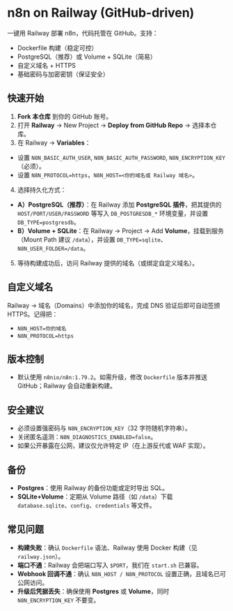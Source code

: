 # n8n on Railway (GitHub-driven)


一键用 Railway 部署 n8n，代码托管在 GitHub。支持：
- Dockerfile 构建（稳定可控）
- PostgreSQL（推荐）或 Volume + SQLite（简易）
- 自定义域名 + HTTPS
- 基础密码与加密密钥（保证安全）


## 快速开始


1. **Fork 本仓库** 到你的 GitHub 账号。
2. 打开 **Railway** → New Project → **Deploy from GitHub Repo** → 选择本仓库。
3. 在 Railway → **Variables**：
- 设置 `N8N_BASIC_AUTH_USER`, `N8N_BASIC_AUTH_PASSWORD`, `N8N_ENCRYPTION_KEY`（必须）。
- 设置 `N8N_PROTOCOL=https`，`N8N_HOST=<你的域名或 Railway 域名>`。
4. 选择持久化方式：
- **A）PostgreSQL（推荐）**：在 Railway 添加 **PostgreSQL 插件**，把其提供的 `HOST/PORT/USER/PASSWORD` 等写入 `DB_POSTGRESDB_*` 环境变量，并设置 `DB_TYPE=postgresdb`。
- **B）Volume + SQLite**：在 Railway → Project → Add **Volume**，挂载到服务（Mount Path 建议 `/data`），并设置 `DB_TYPE=sqlite`、`N8N_USER_FOLDER=/data`。
5. 等待构建成功后，访问 Railway 提供的域名（或绑定自定义域名）。


## 自定义域名
Railway → 域名（Domains）中添加你的域名，完成 DNS 验证后即可自动签颁 HTTPS。记得把：
- `N8N_HOST=你的域名`
- `N8N_PROTOCOL=https`


## 版本控制
- 默认使用 `n8nio/n8n:1.79.2`。如需升级，修改 `Dockerfile` 版本并推送 GitHub；Railway 会自动重新构建。


## 安全建议
- 必须设置强密码与 `N8N_ENCRYPTION_KEY`（32 字符随机字符串）。
- 关闭匿名遥测：`N8N_DIAGNOSTICS_ENABLED=false`。
- 如果公开暴露在公网，建议仅允许特定 IP（在上游反代或 WAF 实现）。


## 备份
- **Postgres**：使用 Railway 的备份功能或定时导出 SQL。
- **SQLite+Volume**：定期从 Volume 路径（如 `/data`）下载 `database.sqlite`、`config`、`credentials` 等文件。


## 常见问题
- **构建失败**：确认 `Dockerfile` 语法、Railway 使用 Docker 构建（见 `railway.json`）。
- **端口不通**：Railway 会把端口写入 `$PORT`，我们在 `start.sh` 已兼容。
- **Webhook 回调不通**：确认 `N8N_HOST / N8N_PROTOCOL` 设置正确，且域名已可公网访问。
- **升级后凭据丢失**：确保使用 **Postgres** 或 **Volume**，同时 `N8N_ENCRYPTION_KEY` 不要变。
